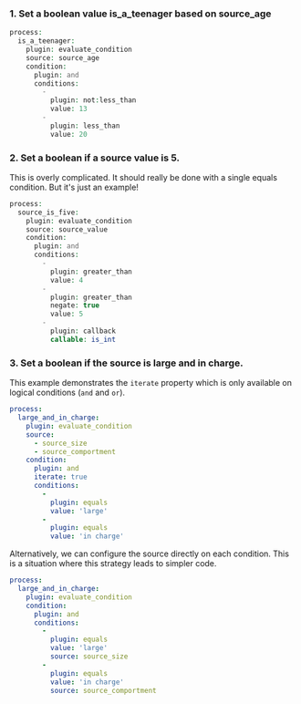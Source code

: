 ### 1\. Set a boolean value is\_a\_teenager based on source\_age

```php
process:
  is_a_teenager:
    plugin: evaluate_condition
    source: source_age
    condition:
      plugin: and
      conditions:
        -
          plugin: not:less_than
          value: 13
        -
          plugin: less_than
          value: 20
```

### 2\. Set a boolean if a source value is 5.

This is overly complicated. It should really be done with a single equals condition. But it's just an example!

```php
process:
  source_is_five:
    plugin: evaluate_condition
    source: source_value
    condition:
      plugin: and
      conditions:
        -
          plugin: greater_than
          value: 4
        -
          plugin: greater_than
          negate: true
          value: 5
        -
          plugin: callback
          callable: is_int
```

###  3\. Set a boolean if the source is large and in charge.

This example demonstrates the `iterate` property which is only available on logical conditions (`and` and `or`).

```yaml
process:
  large_and_in_charge:
    plugin: evaluate_condition
    source:
      - source_size
      - source_comportment
    condition:
      plugin: and
      iterate: true
      conditions:
        -
          plugin: equals
          value: 'large'
        -
          plugin: equals
          value: 'in charge'
```

Alternatively, we can configure the source directly on each condition. This is a situation where this strategy leads to simpler code.

```yaml
process:
  large_and_in_charge:
    plugin: evaluate_condition
    condition:
      plugin: and
      conditions:
        -
          plugin: equals
          value: 'large'
          source: source_size
        -
          plugin: equals
          value: 'in charge'
          source: source_comportment
```
